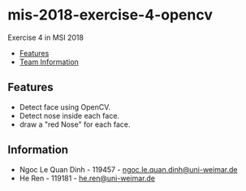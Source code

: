 # mis-2018-exercise-4-opencv
Exercise 4 in MSI 2018
- [Features](#features)
- [Team Information](#information)
## Features
- Detect face using OpenCV.
- Detect nose inside each face.
- draw a "red Nose" for each face.
## Information
- Ngoc Le Quan Dinh - 119457 - ngoc.le.quan.dinh@uni-weimar.de 
- He Ren - 119181 - he.ren@uni-weimar.de
